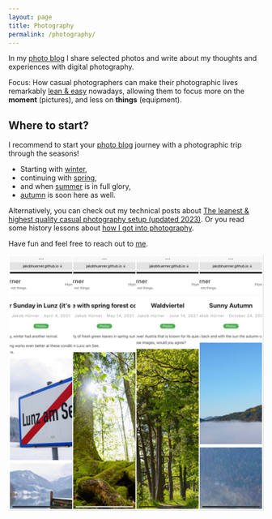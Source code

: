 ```yaml
---
layout: page
title: Photography
permalink: /photography/
---
```


In my [photo blog](../photoblog) I share selected photos and write about my thoughts and experiences with digital photography.

Focus: How casual photographers can make their photographic lives remarkably [lean & easy](../leanest_highest_quality_casual_photography_setup/) nowadays, allowing them to focus more on the __moment__ (pictures), and less on __things__ (equipment).

## Where to start?

I recommend to start your [photo blog](../photoblog) journey with a photographic trip through the seasons!

- Starting with [winter](../easter_sunday_winter_lunz_2021/),
- continuing with [spring](../spring_forest/),
- and when [summer](../waldviertel_impressions/) is in full glory,
- [autumn](../autumn/) is soon here as well.


Alternatively, you can check out my technical posts about [The leanest & highest quality casual photography setup (updated 2023)](../leanest_highest_quality_casual_photography_setup/).
Or you read some history lessons about [how I got into photography](../my_personal_photography_history/).


Have fun and feel free to reach out to [me](https://www.twitter.com/jakobh).

[![Posts overview](../images/post_collage.jpg)](../photoblog)

